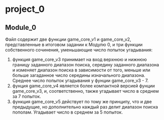 # project_0
## Module_0
Файл содержит две функции game_core_v1 и game_core_v2, представленные в итоговом задании к Модулю 0, и три функции собственного сочинения, уменьшающие число попыток угадывания: 
1. функция game_core_v3 принимает на вход верхнюю и нижнюю границу заданного диапазон поиска, середину заданного диапазона и изменяет диапазон поиска в зависимости от того, меньше или больше загаданное число середины изначального диапазона. Среднее число попыток угадывания у фунции game_core_v3 - 7. 
2. фунция game_core_v4 является более компактной версией фунции game_core_v3, и, соответственно, также угадывает число в среднем за 7 попыток. 
3. функция game_core_v5 действует по тому же принципу, что и две предыдущие, но дополнительно каждый раз делит диапазон поиска пополам. Угадывает число в среднем за 5 попыток.


